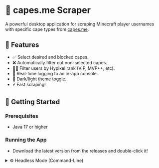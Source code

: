 # 🧢 capes.me Scraper

A powerful desktop application for scraping Minecraft player usernames with specific cape types from [capes.me](https://capes.me).

## 📸 Features

- ✅ Select desired and blocked capes.
- ❌ Automatically filter out non-selected capes.
- 🧑‍💼 Filter users by Hypixel rank (VIP, MVP++, etc).
- 🧾 Real-time logging to an in-app console.
- 🎨 Dark/light theme toggle.
- ⚡ Fast scraping!

## 🚀 Getting Started

### Prerequisites

- Java 17 or higher

### Running the App

- Download the latest version from the releases and double-click it!

<details>
<summary>⚙️ Headless Mode (Command-Line)</summary>

Run the scraper without a GUI using command-line arguments:

```bash
java -jar scraper.jar --headless [options]
```

Available Arguments:

`--desiredCapes - Comma-separated list of cape codes to include (e.g. 2011,Cobalt, etc)`

` --blockedCapes -Comma-separated list of cape codes to exclude or EXCLUDEDESIRED to block all except desired`

`--hypixelRank -Hypixel rank to filter by (e.g. MVP++, VIP, Default)`

Example:
```bash
java -jar capes-scraper.jar --headless --desiredCapes Vanilla,Migrator --blockedCapes EXCLUDEDESIRED --hypixelRank MVP++
```
</details>